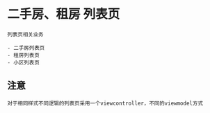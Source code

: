 # 二手房、租房 列表页

	列表页相关业务

	- 二手房列表页
	- 租房列表页
	- 小区列表页


## 注意
	对于相同样式不同逻辑的列表页采用一个viewcontroller，不同的viewmodel方式	